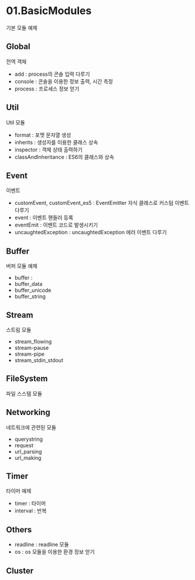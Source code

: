 # 01.BasicModules
기본 모듈 예제

## Global
전역 객체
- add : process의 콘솔 입력 다루기
- console : 콘솔을 이용한 정보 출력, 시간 측정
- process : 프로세스 정보 얻기

## Util
Util 모듈
- format : 포맷 문자열 생성
- inherits : 생성자를 이용한 클래스 상속
- inspector : 객체 상태 출력하기
- classAndInheritance : ES6의 클래스와 상속

## Event
이벤트
- customEvent, customEvent_es5 : EventEmitter 자식 클래스로 커스텀 이벤트 다루기
- event : 이벤트 핸들러 등록
- eventEmit : 이벤트 코드로 발생시키기
- uncaughtedException : uncaughtedException 에러 이벤트 다루기

## Buffer
버퍼 모듈 예제
- buffer : 
- buffer_data
- buffer_unicode
- buffer_string

## Stream
스트림 모듈
- stream_flowing
- stream-pause
- stream-pipe
- stream_stdin_stdout

## FileSystem
파일 스스템 모듈

## Networking
네트워크에 관련된 모듈
- querystring
- request
- url_parsing
- url_making

## Timer
타이머 예제
- timer : 타이머
- interval : 반복

## Others
- readline : readline 모듈
- os : os 모듈을 이용한 환경 정보 얻기


## Cluster
